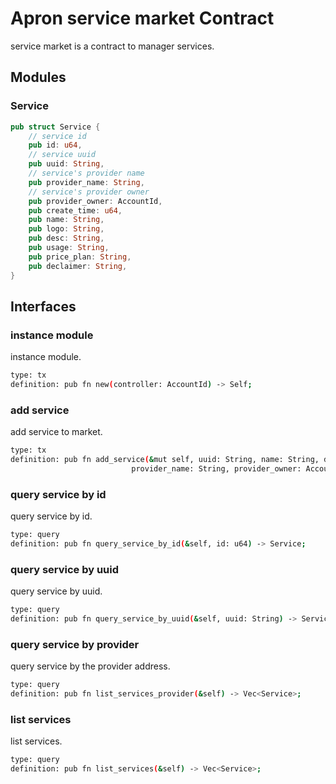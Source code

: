 # Apron service market Contract

service market is a contract to manager services.

## Modules

### Service
```rust
pub struct Service {
    // service id
    pub id: u64,
    // service uuid
    pub uuid: String,
    // service's provider name
    pub provider_name: String,
    // service's provider owner
    pub provider_owner: AccountId,
    pub create_time: u64,
    pub name: String,
    pub logo: String,
    pub desc: String,
    pub usage: String,
    pub price_plan: String,
    pub declaimer: String,
}
```

## Interfaces

### instance module
instance module.
```bash
type: tx
definition: pub fn new(controller: AccountId) -> Self;
```

### add service
add service to market.
```bash
type: tx
definition: pub fn add_service(&mut self, uuid: String, name: String, desc: String, logo: String, create_time: u64,
                           provider_name: String, provider_owner: AccountId, usage: String, price_plan: String, declaimer: String) -> bool;
```

### query service by id
query service by id.
```bash
type: query
definition: pub fn query_service_by_id(&self, id: u64) -> Service;
```

### query service by uuid
query service by uuid.
```bash
type: query
definition: pub fn query_service_by_uuid(&self, uuid: String) -> Service;
```


### query service by provider
query service by the provider address.
```bash
type: query
definition: pub fn list_services_provider(&self) -> Vec<Service>;
```

### list services
list services.
```bash
type: query
definition: pub fn list_services(&self) -> Vec<Service>;
```

